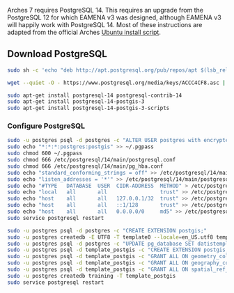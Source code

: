 Arches 7 requires PostgreSQL 14. This requires an upgrade from the PostgreSQL 12 for which EAMENA v3 was designed, although EAMENA v3 will happily work with PostgreSQL 14. Most of these instructions are adapted from the official Arches [Ubuntu install script](https://github.com/archesproject/arches/blob/master/arches/install/ubuntu_setup.sh).

## Download PostgreSQL

```bash
sudo sh -c 'echo "deb http://apt.postgresql.org/pub/repos/apt $(lsb_release -cs)-pgdg main" > /etc/apt/sources.list.d/pgdg.list'

wget --quiet -O - https://www.postgresql.org/media/keys/ACCC4CF8.asc | sudo apt-key add -

sudo apt-get install postgresql-14 postgresql-contrib-14
sudo apt-get install postgresql-14-postgis-3
sudo apt-get install postgresql-14-postgis-3-scripts
```

### Configure PostgreSQL

```bash
sudo -u postgres psql -d postgres -c "ALTER USER postgres with encrypted password 'postgis';"
sudo echo "*:*:*:postgres:postgis" >> ~/.pgpass
sudo chmod 600 ~/.pgpass
sudo chmod 666 /etc/postgresql/14/main/postgresql.conf
sudo chmod 666 /etc/postgresql/14/main/pg_hba.conf
sudo echo "standard_conforming_strings = off" >> /etc/postgresql/14/main/postgresql.conf
sudo echo "listen_addresses = '*'" >> /etc/postgresql/14/main/postgresql.conf
sudo echo "#TYPE   DATABASE  USER  CIDR-ADDRESS  METHOD" > /etc/postgresql/14/main/pg_hba.conf
sudo echo "local   all       all                 trust" >> /etc/postgresql/14/main/pg_hba.conf
sudo echo "host    all       all   127.0.0.1/32  trust" >> /etc/postgresql/14/main/pg_hba.conf
sudo echo "host    all       all   ::1/128       trust" >> /etc/postgresql/14/main/pg_hba.conf
sudo echo "host    all       all   0.0.0.0/0     md5" >> /etc/postgresql/14/main/pg_hba.conf
sudo service postgresql restart

sudo -u postgres psql -d postgres -c "CREATE EXTENSION postgis;"
sudo -u postgres createdb -E UTF8 -T template0 --locale=en_US.utf8 template_postgis
sudo -u postgres psql -d postgres -c "UPDATE pg_database SET datistemplate='true' WHERE datname='template_postgis'"
sudo -u postgres psql -d template_postgis -c "CREATE EXTENSION postgis;"
sudo -u postgres psql -d template_postgis -c "GRANT ALL ON geometry_columns TO PUBLIC;"
sudo -u postgres psql -d template_postgis -c "GRANT ALL ON geography_columns TO PUBLIC;"
sudo -u postgres psql -d template_postgis -c "GRANT ALL ON spatial_ref_sys TO PUBLIC;"
sudo -u postgres createdb training -T template_postgis
sudo service postgresql restart
```
